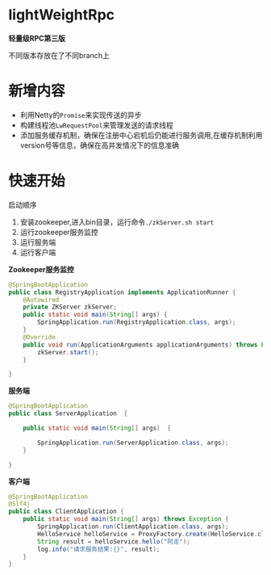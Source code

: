 # lightWeightRpc
**轻量级RPC第三版**

不同版本存放在了不同branch上

# 新增内容
- 利用Netty的`Promise`来实现传送的异步
- 构建线程池`LwRequestPool`来管理发送的请求线程
- 添加服务缓存机制，确保在注册中心宕机后仍能进行服务调用,在缓存机制利用version号等信息，确保在高并发情况下的信息准确
# 快速开始

启动顺序
1. 安装zookeeper,进入bin目录，运行命令`./zkServer.sh start`
2. 运行zookeeper服务监控
3. 运行服务端
4. 运行客户端

**Zookeeper服务监控**
```java
@SpringBootApplication
public class RegistryApplication implements ApplicationRunner {
    @Autowired
    private ZKServer zkServer;
    public static void main(String[] args) {
        SpringApplication.run(RegistryApplication.class, args);
    }
    @Override
    public void run(ApplicationArguments applicationArguments) throws Exception {
        zkServer.start();
    }

}
```
**服务端**
```java
@SpringBootApplication
public class ServerApplication  {

    public static void main(String[] args)  {

        SpringApplication.run(ServerApplication.class, args);
    }

}
```
**客户端**
```java
@SpringBootApplication
@Slf4j
public class ClientApplication {
    public static void main(String[] args) throws Exception {
        SpringApplication.run(ClientApplication.class, args);
        HelloService helloService = ProxyFactory.create(HelloService.class);
        String result = helloService.hello("阿走");
        log.info("请求服务结果:{}", result);
    }
}
```
